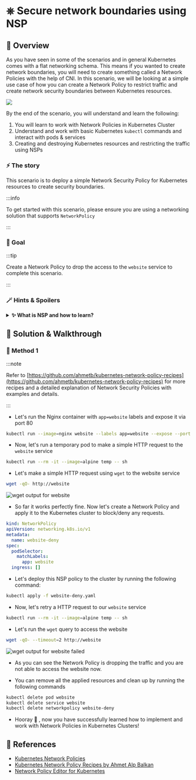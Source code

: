 # ⎈ Secure network boundaries using NSP

## 🙌 Overview

As you have seen in some of the scenarios and in general Kubernetes comes with a flat networking schema. This means if you wanted to create network boundaries, you will need to create something called a Network Policies with the help of CNI. In this scenario, we will be looking at a simple use case of how you can create a Network Policy to restrict traffic and create network security boundaries between Kubernetes resources.

![](images/scenario-20.png)

By the end of the scenario, you will understand and learn the following:

1. You will learn to work with Network Policies in Kubernetes Cluster
2. Understand and work with basic Kubernetes `kubectl` commands and interact with pods & services
3. Creating and destroying Kubernetes resources and restricting the traffic using NSPs 

### ⚡️ The story

This scenario is to deploy a simple Network Security Policy for Kubernetes resources to create security boundaries.

:::info

To get started with this scenario, please ensure you are using a networking solution that supports `NetworkPolicy`

:::

### 🎯 Goal

:::tip

Create a Network Policy to drop the access to the `website` service to complete this scenario.

:::

### 🪄 Hints & Spoilers

<details>
  <summary><b>✨ What is NSP and how to learn? </b></summary>
  <div>
    <div>Let's look at official docs <a href="https://kubernetes.io/docs/concepts/services-networking/network-policies/">Network Policies</a>. 
      
  Also there is a detailed explaination of NSP with examples by Ahmet Alp Balkan <a href="https://github.com/ahmetb/kubernetes-network-policy-recipes">here</a>🙌</div>
  </div>
</details>

## 🎉 Solution & Walkthrough

### 🎲 Method 1

:::note

Refer to [https://github.com/ahmetb/kubernetes-network-policy-recipes](https://github.com/ahmetb/kubernetes-network-policy-recipes) for more recipes and a detailed explanation of Network Security Policies with examples and details.

:::

* Let's run the Nginx container with `app=website` labels and expose it via port 80

``` bash
kubectl run --image=nginx website --labels app=website --expose --port 80
```

* Now, let's run a temporary pod to make a simple HTTP request to the `website` service

```bash
kubectl run --rm -it --image=alpine temp -- sh
```

* Let's make a simple HTTP request using `wget` to the website service

```bash
wget -qO- http://website
```

![wget output for website](images/sc-20-1.png)

* So far it works perfectly fine. Now let's create a Network Policy and apply it to the Kubernetes cluster to block/deny any requests.

```YAML title="website-deny.yaml"
kind: NetworkPolicy
apiVersion: networking.k8s.io/v1
metadata:
  name: website-deny
spec:
  podSelector:
    matchLabels:
      app: website
  ingress: []
```

* Let's deploy this NSP policy to the cluster by running the following command:

```bash
kubectl apply -f website-deny.yaml
```

* Now, let's retry a HTTP request to our `website` service

```bash
kubectl run --rm -it --image=alpine temp -- sh
```

* Let's run the `wget` query to access the website

```bash
wget -qO- --timeout=2 http://website
```

![wget output for website failed](images/sc-20-2.png)

* As you can see the Network Policy is dropping the traffic and you are not able to access the website now.

* You can remove all the applied resources and clean up by running the following commands

```bash
kubectl delete pod website
kubectl delete service website
kubectl delete networkpolicy website-deny
```

* Hooray 🥳 , now you have successfully learned how to implement and work with Network Policies in Kubernetes Clusters!

## 🔖 References

* [Kubernetes Network Policies](https://kubernetes.io/docs/concepts/services-networking/network-policies/)
* [Kubernetes Network Policy Recipes by Ahmet Alp Balkan](https://github.com/ahmetb/kubernetes-network-policy-recipes)
* [Network Policy Editor for Kubernetes](https://editor.cilium.io/)
